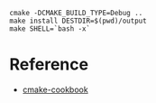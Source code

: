 ```
cmake -DCMAKE_BUILD_TYPE=Debug ..
make install DESTDIR=$(pwd)/output
make SHELL=`bash -x`
```

# Reference

- [cmake-cookbook](https://www.kancloud.cn/csyangbinbin/cmake-cookbook1/2157907)
